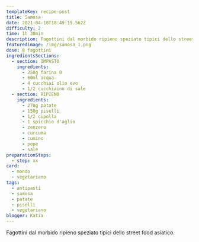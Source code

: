```yaml
---
templateKey: recipe-post
title: Samosa
date: 2021-04-18T18:49:19.562Z
difficulty: 2
time: 1h 30min
description: Fagottini dal morbido ripieno speziato tipici dello street food asiatico.
featuredimage: /img/samosa_1.png
dose: 8 fagottini
ingredientsSections:
  - section: IMPASTO
    ingredients:
      - 250g farina 0
      - 60ml acqua
      - 4 cucchiai olio evo
      - 1/2 cucchiaino di sale
  - section: RIPIENO
    ingredients:
      - 270g patate
      - 150g piselli
      - 1/2 cipolla
      - 1 spicchio d'aglio
      - zenzero
      - curcuma
      - cumino
      - pepe
      - sale
preparationSteps:
  - step: xx
card:
  - mondo
  - vegetariano
tags:
  - antipasti
  - samosa
  - patate
  - piselli
  - vegetariano
blogger: Katia
---
```

Fagottini dal morbido ripieno speziato tipici dello street food asiatico.